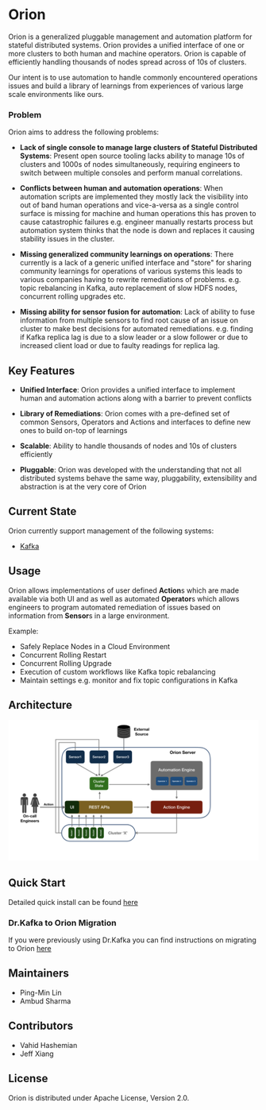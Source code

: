 # Orion
Orion is a generalized pluggable management and automation platform for stateful distributed systems. Orion provides a unified interface of one or more clusters to both human and machine operators. Orion is capable of efficiently handling thousands of nodes spread across of 10s of clusters. 

Our intent is to use automation to handle commonly encountered operations issues and build a library of learnings from experiences of various large scale environments like ours.

### Problem
Orion aims to address the following problems:
- **Lack of single console to manage large clusters of Stateful Distributed Systems**: Present open source tooling lacks ability to manage 10s of clusters and 1000s of nodes simultaneously, requiring engineers to switch between multiple consoles and perform manual correlations.


- **Conflicts between human and automation operations**: When automation scripts are implemented they mostly lack the visibility into out of band human operations and vice-a-versa as a single control surface is missing for machine and human operations this has proven to cause catastrophic failures e.g. engineer manually restarts process but automation system thinks that the node is down and replaces it causing stability issues in the cluster.


- **Missing generalized community learnings on operations**: There currently is a lack of a generic unified interface and "store" for sharing community learnings for operations of various systems this leads to various companies having to rewrite remediations of problems. e.g. topic rebalancing in Kafka, auto replacement of slow HDFS nodes, concurrent rolling upgrades etc.


- **Missing ability for sensor fusion for automation**: Lack of ability to fuse information from multiple sensors to find root cause of an issue on cluster to make best decisions for automated remediations. e.g. finding if Kafka replica lag is due to a slow leader or a slow follower or due to increased client load or due to faulty readings for replica lag.

## Key Features

- **Unified Interface**: Orion provides a unified interface to implement human and automation actions along with a barrier to prevent conflicts


- **Library of Remediations**: Orion comes with a pre-defined set of common Sensors, Operators and Actions and interfaces to define new ones to build on-top of learnings


- **Scalable**: Ability to handle thousands of nodes and 10s of clusters efficiently


- **Pluggable**: Orion was developed with the understanding that not all distributed systems behave the same way, pluggability, extensibility and abstraction is at the very core of Orion

## Current State

Orion currently support management of the following systems:
- [Kafka](docs/Kafka/README.md)


## Usage
Orion allows implementations of user defined **Action**s which are made available via both UI and as well as automated **Operator**s which allows engineers to program automated remediation of issues based on information from **Sensor**s in a large environment.

Example:
- Safely Replace Nodes in a Cloud Environment
- Concurrent Rolling Restart
- Concurrent Rolling Upgrade
- Execution of custom workflows like Kafka topic rebalancing
- Maintain settings e.g. monitor and fix topic configurations in Kafka

## Architecture
![Image of Orion's Architecture](docs/images/orion-architecture.png)


## Quick Start

Detailed quick install can be found [here](docs/QuickStart.md)


### Dr.Kafka to Orion Migration
If you were previously using Dr.Kafka you can find instructions on migrating to Orion [here](docs/DrK_Migration.md)

## Maintainers

- Ping-Min Lin
- Ambud Sharma

## Contributors

- Vahid Hashemian
- Jeff Xiang

## License
Orion is distributed under Apache License, Version 2.0.
